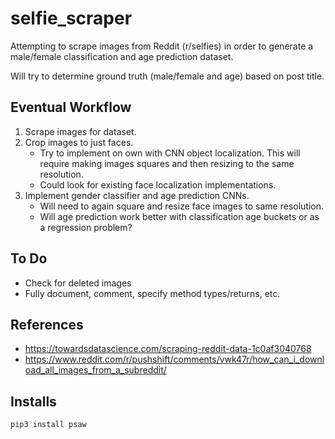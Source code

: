 # selfie_scraper

Attempting to scrape images from Reddit (r/selfies) in order to generate a male/female classification and age prediction dataset.

Will try to determine ground truth (male/female and age) based on post title.


## Eventual Workflow

1. Scrape images for dataset.
2. Crop images to just faces.
    - Try to implement on own with CNN object localization. This will require making images squares and then resizing to the same resolution.
    - Could look for existing face localization implementations.
3. Implement gender classifier and age prediction CNNs.
    - Will need to again square and resize face images to same resolution.
    - Will age prediction work better with classification age buckets or as a regression problem?


## To Do

- Check for deleted images
- Fully document, comment, specify method types/returns, etc.


## References

- https://towardsdatascience.com/scraping-reddit-data-1c0af3040768 
- https://www.reddit.com/r/pushshift/comments/vwk47r/how_can_i_download_all_images_from_a_subreddit/


## Installs

```
pip3 install psaw
```
